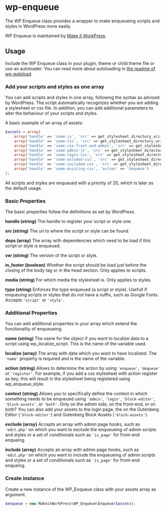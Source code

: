 # wp-enqueue
The WP Enqueue class provides a wrapper to make enqueueing scripts and styles in WordPress more easily.

WP Enqueue is maintained by [Make it WorkPress](https://makeitwork.press/scripts/wp-enqueue/).

## Usage
Include the WP Enqueue class in your plugin, theme or child theme file or use an autoloader. You can read more about autoloading in [the readme of wp-autoload](https://github.com/makeitworkpress/wp-autoload). 

### Add your scripts and styles as one array
You can add scripts and styles in one array, following the syntax as advised by WordPress. The script automatically recognizes whether you are adding a stylesheet or css file. In addition, you can add additional parameters to alter the behaviour of your scripts and styles.

A basic example of an array of assets:

```php
$assets = array(
    array('handle' => 'some-js', 'src' => get_stylesheet_directory_uri() . '/test.js', 'deps' => array(), 'ver' => NULL, 'in_footer' => true)
    array('handle' => 'some-css', 'src' => get_stylesheet_directory_uri() . '/test.css', 'deps' => array(), 'ver' => NULL, 'media' => 'all'),                
    array('handle' => 'some-css-front-and-admin', 'src' => get_stylesheet_directory_uri() . '/test.css', 'context' => 'both'),                
    array('handle' => 'some-admin-js', 'src' => get_stylesheet_directory_uri() . '/admin.js', 'context' => 'admin')
    array('handle' => 'some-login-css', 'src' => get_stylesheet_directory_uri() . '/login.css', 'context' => 'login')
    array('handle' => 'some-exluded-css', 'src' => get_stylesheet_directory_uri() . '/exclude.css', 'context' => 'admin', 'exclude' => array('edit.php'))
    array('handle' => 'some-included-css', 'src' => get_stylesheet_directory_uri() . '/include.css', 'context' => 'admin', 'include' => array('edit.php'))
    array('handle' => 'some-existing-css', 'action' => 'dequeue')
);
```
            
All scripts and styles are enqueued with a priority of 20, which is later as the default usage.

### Basic Properties
The basic properties follow the definitions as set by WordPress.

**handle (string)**
The handle to register your script or style one.

**src (string)**
The uri to where the script or style can be found.

**deps (array)**
The array with dependencies which need to be load if this script or style is enqueued.

**ver (string)**
The version of the script or style.

**in_footer (boolean)**
Whether the script should be load just before the closing of the body tag or in the head section. Only applies to scripts.

**media (string)**
For which media the stylesheet is. Only applies to styles.

**type (string)**
Enforces the type enqueued (a script or style). Usefull if enqueuing scripts or styles that do not have a suffix, such as Google Fonts. Accepts ``'script'`` or ``'style'``.

### Additional Properties
You can add additional properties in your array which extend the functionality of enqueueing.

**name (string)**
The name for the object if you want to localize data to a script using wp_localize_script. This is the name of the variable used.

**localize (array)**
The array with data which you want to have localized. The ``'name'`` property is required and is the name of the variable.

**action (string)**
Allows to determine the action by using ``'enqueue'``, ``'dequeue'`` or ``'register'``. For example, if you add a css stylesheet with action register as key, this will result in the stylesheet being registered using wp_enqueue_style.

**context (string)**
Allows you to specifically define the context in which something needs to be enqueued using ``'admin'``, ``'login'``, ``'block-editor'``, ``'block-assets'``, or ``'both'``. Only on the admin side, on the front-end, or on both? You can also add your assets to the login page, the on the Gutenberg Editor (``'block-editor'``) and Gutenberg Block Assets (``'block-assets'``).

**exclude (array)**
Accepts an array with admin page hooks, such as ``'edit.php'`` on which you want to exclude the enqueueing of admin scripts and styles or a set of conditionals such as ``'is_page'`` for front-end enqueing.

**include (array)**
Accepts an array with admin page hooks, such as ``'edit.php'`` on which you want to include the enqueueing of admin scripts and styles or a set of conditionals such as ``'is_page'`` for front-end enqueing.

### Create instance
Create a new instance of the WP_Enqueue class with your assets array as argument.

```php
$enqueue = new MakeitWorkPress\WP_Enqueue\Enqueue($assets);
```
